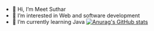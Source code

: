 - 👋 Hi, I’m Meet Suthar
- 👀 I’m interested in Web and software development
- 🌱 I’m currently learning Java
[![Anurag's GitHub stats](https://github-readme-stats.vercel.app/api?username=anuraghazra)](https://github.com/anuraghazra/github-readme-stats)
